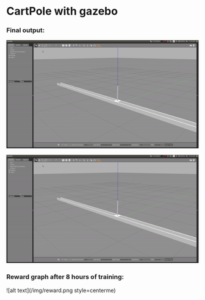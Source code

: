 # CartPole with gazebo

### Final output:
![alt text](/img/out.gif?style=centerme)
<div style="text-align:center"><img src="/img/out.gif" /></div>

### Reward graph after 8 hours of training:

![alt text](/img/reward.png style=centerme)

